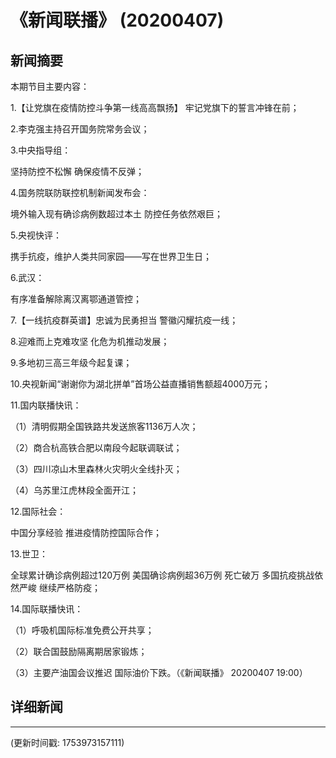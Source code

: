 # 《新闻联播》 (20200407)

## 新闻摘要

本期节目主要内容：

1.【让党旗在疫情防控斗争第一线高高飘扬】 牢记党旗下的誓言冲锋在前；

2.李克强主持召开国务院常务会议；

3.中央指导组：

坚持防控不松懈 确保疫情不反弹；

4.国务院联防联控机制新闻发布会：

境外输入现有确诊病例数超过本土 防控任务依然艰巨；

5.央视快评：

携手抗疫，维护人类共同家园——写在世界卫生日；

6.武汉：

有序准备解除离汉离鄂通道管控；

7.【一线抗疫群英谱】忠诚为民勇担当 警徽闪耀抗疫一线；

8.迎难而上克难攻坚 化危为机推动发展；

9.多地初三高三年级今起复课；

10.央视新闻“谢谢你为湖北拼单”首场公益直播销售额超4000万元；

11.国内联播快讯：

（1）清明假期全国铁路共发送旅客1136万人次；

（2）商合杭高铁合肥以南段今起联调联试；

（3）四川凉山木里森林火灾明火全线扑灭；

（4）乌苏里江虎林段全面开江；

12.国际社会：

中国分享经验 推进疫情防控国际合作；

13.世卫：

全球累计确诊病例超过120万例 美国确诊病例超36万例 死亡破万 多国抗疫挑战依然严峻 继续严格防疫；

14.国际联播快讯：

（1）呼吸机国际标准免费公开共享；

（2）联合国鼓励隔离期居家锻炼；

（3）主要产油国会议推迟 国际油价下跌。（《新闻联播》 20200407 19:00）

## 详细新闻

---

(更新时间戳: 1753973157111)

